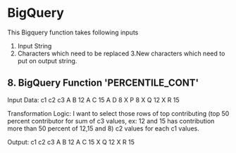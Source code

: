# BigQuery
This Bigquery function takes following inputs

  1. Input String
  2. Characters which need to be replaced
  3.New characters which need to put on output string.
  
  ## 8. BigQuery Function 'PERCENTILE_CONT'
  Input Data:
 c1    c2    c3
 A     B     12
 A     C     15
 A     D     8
 X     P     8
 X     Q     12
 X     R     15
 
Transformation Logic: I want to select those rows of top contributing (top 50 percent contributor for sum of c3 values, ex: 12 and 15 has contribution more than 50 percent of 12,15 and 8) c2 values for each c1 values.

Output: 
c1    c2    c3
A     B     12
A     C     15
X     Q     12
X     R     15
